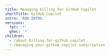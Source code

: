```yaml
---
title: Managing billing for GitHub Copilot
shortTitle: GitHub Copilot
intro: 'ADD INTRO.'
versions:
  fpt: '*'
  ghec: '*'
children:
  - /about-billing-for-github-copilot
  - /managing-your-github-copilot-subscription
---
```

